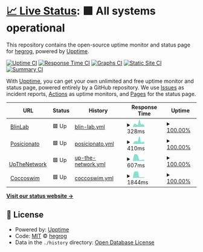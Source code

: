 # [📈 Live Status](https://hegrog.github.io/uptime): <!--live status--> **🟩 All systems operational**

This repository contains the open-source uptime monitor and status page for [hegrog](https://hegrog.github.io/uptime), powered by [Upptime](https://github.com/upptime/upptime).

[![Uptime CI](https://github.com/hegrog/uptime/workflows/Uptime%20CI/badge.svg)](https://github.com/hegrog/uptime/actions?query=workflow%3A%22Uptime+CI%22)
[![Response Time CI](https://github.com/hegrog/uptime/workflows/Response%20Time%20CI/badge.svg)](https://github.com/hegrog/uptime/actions?query=workflow%3A%22Response+Time+CI%22)
[![Graphs CI](https://github.com/hegrog/uptime/workflows/Graphs%20CI/badge.svg)](https://github.com/hegrog/uptime/actions?query=workflow%3A%22Graphs+CI%22)
[![Static Site CI](https://github.com/hegrog/uptime/workflows/Static%20Site%20CI/badge.svg)](https://github.com/hegrog/uptime/actions?query=workflow%3A%22Static+Site+CI%22)
[![Summary CI](https://github.com/hegrog/uptime/workflows/Summary%20CI/badge.svg)](https://github.com/hegrog/uptime/actions?query=workflow%3A%22Summary+CI%22)

With [Upptime](https://upptime.js.org), you can get your own unlimited and free uptime monitor and status page, powered entirely by a GitHub repository. We use [Issues](https://github.com/hegrog/uptime/issues) as incident reports, [Actions](https://github.com/hegrog/uptime/actions) as uptime monitors, and [Pages](https://hegrog.github.io/uptime) for the status page.

<!--start: status pages-->
<!-- This summary is generated by Upptime (https://github.com/upptime/upptime) -->
<!-- Do not edit this manually, your changes will be overwritten -->
<!-- prettier-ignore -->
| URL | Status | History | Response Time | Uptime |
| --- | ------ | ------- | ------------- | ------ |
| <img alt="" src="https://icons.duckduckgo.com/ip3/blinlab.co.ico" height="13"> [BlinLab](https://blinlab.co) | 🟩 Up | [blin-lab.yml](https://github.com/hegrog/uptime/commits/HEAD/history/blin-lab.yml) | <details><summary><img alt="Response time graph" src="./graphs/blin-lab/response-time-week.png" height="20"> 328ms</summary><br><a href="https://hegrog.github.io/uptime/history/blin-lab"><img alt="Response time 335" src="https://img.shields.io/endpoint?url=https%3A%2F%2Fraw.githubusercontent.com%2Fhegrog%2Fuptime%2FHEAD%2Fapi%2Fblin-lab%2Fresponse-time.json"></a><br><a href="https://hegrog.github.io/uptime/history/blin-lab"><img alt="24-hour response time 339" src="https://img.shields.io/endpoint?url=https%3A%2F%2Fraw.githubusercontent.com%2Fhegrog%2Fuptime%2FHEAD%2Fapi%2Fblin-lab%2Fresponse-time-day.json"></a><br><a href="https://hegrog.github.io/uptime/history/blin-lab"><img alt="7-day response time 328" src="https://img.shields.io/endpoint?url=https%3A%2F%2Fraw.githubusercontent.com%2Fhegrog%2Fuptime%2FHEAD%2Fapi%2Fblin-lab%2Fresponse-time-week.json"></a><br><a href="https://hegrog.github.io/uptime/history/blin-lab"><img alt="30-day response time 300" src="https://img.shields.io/endpoint?url=https%3A%2F%2Fraw.githubusercontent.com%2Fhegrog%2Fuptime%2FHEAD%2Fapi%2Fblin-lab%2Fresponse-time-month.json"></a><br><a href="https://hegrog.github.io/uptime/history/blin-lab"><img alt="1-year response time 335" src="https://img.shields.io/endpoint?url=https%3A%2F%2Fraw.githubusercontent.com%2Fhegrog%2Fuptime%2FHEAD%2Fapi%2Fblin-lab%2Fresponse-time-year.json"></a></details> | <details><summary><a href="https://hegrog.github.io/uptime/history/blin-lab">100.00%</a></summary><a href="https://hegrog.github.io/uptime/history/blin-lab"><img alt="All-time uptime 98.90%" src="https://img.shields.io/endpoint?url=https%3A%2F%2Fraw.githubusercontent.com%2Fhegrog%2Fuptime%2FHEAD%2Fapi%2Fblin-lab%2Fuptime.json"></a><br><a href="https://hegrog.github.io/uptime/history/blin-lab"><img alt="24-hour uptime 100.00%" src="https://img.shields.io/endpoint?url=https%3A%2F%2Fraw.githubusercontent.com%2Fhegrog%2Fuptime%2FHEAD%2Fapi%2Fblin-lab%2Fuptime-day.json"></a><br><a href="https://hegrog.github.io/uptime/history/blin-lab"><img alt="7-day uptime 100.00%" src="https://img.shields.io/endpoint?url=https%3A%2F%2Fraw.githubusercontent.com%2Fhegrog%2Fuptime%2FHEAD%2Fapi%2Fblin-lab%2Fuptime-week.json"></a><br><a href="https://hegrog.github.io/uptime/history/blin-lab"><img alt="30-day uptime 99.47%" src="https://img.shields.io/endpoint?url=https%3A%2F%2Fraw.githubusercontent.com%2Fhegrog%2Fuptime%2FHEAD%2Fapi%2Fblin-lab%2Fuptime-month.json"></a><br><a href="https://hegrog.github.io/uptime/history/blin-lab"><img alt="1-year uptime 98.90%" src="https://img.shields.io/endpoint?url=https%3A%2F%2Fraw.githubusercontent.com%2Fhegrog%2Fuptime%2FHEAD%2Fapi%2Fblin-lab%2Fuptime-year.json"></a></details>
| <img alt="" src="https://icons.duckduckgo.com/ip3/posicionato.co.ico" height="13"> [Posicionato](https://posicionato.co) | 🟩 Up | [posicionato.yml](https://github.com/hegrog/uptime/commits/HEAD/history/posicionato.yml) | <details><summary><img alt="Response time graph" src="./graphs/posicionato/response-time-week.png" height="20"> 410ms</summary><br><a href="https://hegrog.github.io/uptime/history/posicionato"><img alt="Response time 343" src="https://img.shields.io/endpoint?url=https%3A%2F%2Fraw.githubusercontent.com%2Fhegrog%2Fuptime%2FHEAD%2Fapi%2Fposicionato%2Fresponse-time.json"></a><br><a href="https://hegrog.github.io/uptime/history/posicionato"><img alt="24-hour response time 452" src="https://img.shields.io/endpoint?url=https%3A%2F%2Fraw.githubusercontent.com%2Fhegrog%2Fuptime%2FHEAD%2Fapi%2Fposicionato%2Fresponse-time-day.json"></a><br><a href="https://hegrog.github.io/uptime/history/posicionato"><img alt="7-day response time 410" src="https://img.shields.io/endpoint?url=https%3A%2F%2Fraw.githubusercontent.com%2Fhegrog%2Fuptime%2FHEAD%2Fapi%2Fposicionato%2Fresponse-time-week.json"></a><br><a href="https://hegrog.github.io/uptime/history/posicionato"><img alt="30-day response time 355" src="https://img.shields.io/endpoint?url=https%3A%2F%2Fraw.githubusercontent.com%2Fhegrog%2Fuptime%2FHEAD%2Fapi%2Fposicionato%2Fresponse-time-month.json"></a><br><a href="https://hegrog.github.io/uptime/history/posicionato"><img alt="1-year response time 343" src="https://img.shields.io/endpoint?url=https%3A%2F%2Fraw.githubusercontent.com%2Fhegrog%2Fuptime%2FHEAD%2Fapi%2Fposicionato%2Fresponse-time-year.json"></a></details> | <details><summary><a href="https://hegrog.github.io/uptime/history/posicionato">100.00%</a></summary><a href="https://hegrog.github.io/uptime/history/posicionato"><img alt="All-time uptime 100.00%" src="https://img.shields.io/endpoint?url=https%3A%2F%2Fraw.githubusercontent.com%2Fhegrog%2Fuptime%2FHEAD%2Fapi%2Fposicionato%2Fuptime.json"></a><br><a href="https://hegrog.github.io/uptime/history/posicionato"><img alt="24-hour uptime 100.00%" src="https://img.shields.io/endpoint?url=https%3A%2F%2Fraw.githubusercontent.com%2Fhegrog%2Fuptime%2FHEAD%2Fapi%2Fposicionato%2Fuptime-day.json"></a><br><a href="https://hegrog.github.io/uptime/history/posicionato"><img alt="7-day uptime 100.00%" src="https://img.shields.io/endpoint?url=https%3A%2F%2Fraw.githubusercontent.com%2Fhegrog%2Fuptime%2FHEAD%2Fapi%2Fposicionato%2Fuptime-week.json"></a><br><a href="https://hegrog.github.io/uptime/history/posicionato"><img alt="30-day uptime 100.00%" src="https://img.shields.io/endpoint?url=https%3A%2F%2Fraw.githubusercontent.com%2Fhegrog%2Fuptime%2FHEAD%2Fapi%2Fposicionato%2Fuptime-month.json"></a><br><a href="https://hegrog.github.io/uptime/history/posicionato"><img alt="1-year uptime 100.00%" src="https://img.shields.io/endpoint?url=https%3A%2F%2Fraw.githubusercontent.com%2Fhegrog%2Fuptime%2FHEAD%2Fapi%2Fposicionato%2Fuptime-year.json"></a></details>
| <img alt="" src="https://icons.duckduckgo.com/ip3/upthenetwork.com.ico" height="13"> [UpTheNetwork](https://upthenetwork.com) | 🟩 Up | [up-the-network.yml](https://github.com/hegrog/uptime/commits/HEAD/history/up-the-network.yml) | <details><summary><img alt="Response time graph" src="./graphs/up-the-network/response-time-week.png" height="20"> 607ms</summary><br><a href="https://hegrog.github.io/uptime/history/up-the-network"><img alt="Response time 486" src="https://img.shields.io/endpoint?url=https%3A%2F%2Fraw.githubusercontent.com%2Fhegrog%2Fuptime%2FHEAD%2Fapi%2Fup-the-network%2Fresponse-time.json"></a><br><a href="https://hegrog.github.io/uptime/history/up-the-network"><img alt="24-hour response time 389" src="https://img.shields.io/endpoint?url=https%3A%2F%2Fraw.githubusercontent.com%2Fhegrog%2Fuptime%2FHEAD%2Fapi%2Fup-the-network%2Fresponse-time-day.json"></a><br><a href="https://hegrog.github.io/uptime/history/up-the-network"><img alt="7-day response time 607" src="https://img.shields.io/endpoint?url=https%3A%2F%2Fraw.githubusercontent.com%2Fhegrog%2Fuptime%2FHEAD%2Fapi%2Fup-the-network%2Fresponse-time-week.json"></a><br><a href="https://hegrog.github.io/uptime/history/up-the-network"><img alt="30-day response time 609" src="https://img.shields.io/endpoint?url=https%3A%2F%2Fraw.githubusercontent.com%2Fhegrog%2Fuptime%2FHEAD%2Fapi%2Fup-the-network%2Fresponse-time-month.json"></a><br><a href="https://hegrog.github.io/uptime/history/up-the-network"><img alt="1-year response time 486" src="https://img.shields.io/endpoint?url=https%3A%2F%2Fraw.githubusercontent.com%2Fhegrog%2Fuptime%2FHEAD%2Fapi%2Fup-the-network%2Fresponse-time-year.json"></a></details> | <details><summary><a href="https://hegrog.github.io/uptime/history/up-the-network">100.00%</a></summary><a href="https://hegrog.github.io/uptime/history/up-the-network"><img alt="All-time uptime 99.85%" src="https://img.shields.io/endpoint?url=https%3A%2F%2Fraw.githubusercontent.com%2Fhegrog%2Fuptime%2FHEAD%2Fapi%2Fup-the-network%2Fuptime.json"></a><br><a href="https://hegrog.github.io/uptime/history/up-the-network"><img alt="24-hour uptime 100.00%" src="https://img.shields.io/endpoint?url=https%3A%2F%2Fraw.githubusercontent.com%2Fhegrog%2Fuptime%2FHEAD%2Fapi%2Fup-the-network%2Fuptime-day.json"></a><br><a href="https://hegrog.github.io/uptime/history/up-the-network"><img alt="7-day uptime 100.00%" src="https://img.shields.io/endpoint?url=https%3A%2F%2Fraw.githubusercontent.com%2Fhegrog%2Fuptime%2FHEAD%2Fapi%2Fup-the-network%2Fuptime-week.json"></a><br><a href="https://hegrog.github.io/uptime/history/up-the-network"><img alt="30-day uptime 99.60%" src="https://img.shields.io/endpoint?url=https%3A%2F%2Fraw.githubusercontent.com%2Fhegrog%2Fuptime%2FHEAD%2Fapi%2Fup-the-network%2Fuptime-month.json"></a><br><a href="https://hegrog.github.io/uptime/history/up-the-network"><img alt="1-year uptime 99.85%" src="https://img.shields.io/endpoint?url=https%3A%2F%2Fraw.githubusercontent.com%2Fhegrog%2Fuptime%2FHEAD%2Fapi%2Fup-the-network%2Fuptime-year.json"></a></details>
| <img alt="" src="https://icons.duckduckgo.com/ip3/coccoswim.co.ico" height="13"> [Coccoswim](https://coccoswim.co/) | 🟩 Up | [coccoswim.yml](https://github.com/hegrog/uptime/commits/HEAD/history/coccoswim.yml) | <details><summary><img alt="Response time graph" src="./graphs/coccoswim/response-time-week.png" height="20"> 1844ms</summary><br><a href="https://hegrog.github.io/uptime/history/coccoswim"><img alt="Response time 991" src="https://img.shields.io/endpoint?url=https%3A%2F%2Fraw.githubusercontent.com%2Fhegrog%2Fuptime%2FHEAD%2Fapi%2Fcoccoswim%2Fresponse-time.json"></a><br><a href="https://hegrog.github.io/uptime/history/coccoswim"><img alt="24-hour response time 616" src="https://img.shields.io/endpoint?url=https%3A%2F%2Fraw.githubusercontent.com%2Fhegrog%2Fuptime%2FHEAD%2Fapi%2Fcoccoswim%2Fresponse-time-day.json"></a><br><a href="https://hegrog.github.io/uptime/history/coccoswim"><img alt="7-day response time 1844" src="https://img.shields.io/endpoint?url=https%3A%2F%2Fraw.githubusercontent.com%2Fhegrog%2Fuptime%2FHEAD%2Fapi%2Fcoccoswim%2Fresponse-time-week.json"></a><br><a href="https://hegrog.github.io/uptime/history/coccoswim"><img alt="30-day response time 1533" src="https://img.shields.io/endpoint?url=https%3A%2F%2Fraw.githubusercontent.com%2Fhegrog%2Fuptime%2FHEAD%2Fapi%2Fcoccoswim%2Fresponse-time-month.json"></a><br><a href="https://hegrog.github.io/uptime/history/coccoswim"><img alt="1-year response time 991" src="https://img.shields.io/endpoint?url=https%3A%2F%2Fraw.githubusercontent.com%2Fhegrog%2Fuptime%2FHEAD%2Fapi%2Fcoccoswim%2Fresponse-time-year.json"></a></details> | <details><summary><a href="https://hegrog.github.io/uptime/history/coccoswim">100.00%</a></summary><a href="https://hegrog.github.io/uptime/history/coccoswim"><img alt="All-time uptime 99.18%" src="https://img.shields.io/endpoint?url=https%3A%2F%2Fraw.githubusercontent.com%2Fhegrog%2Fuptime%2FHEAD%2Fapi%2Fcoccoswim%2Fuptime.json"></a><br><a href="https://hegrog.github.io/uptime/history/coccoswim"><img alt="24-hour uptime 100.00%" src="https://img.shields.io/endpoint?url=https%3A%2F%2Fraw.githubusercontent.com%2Fhegrog%2Fuptime%2FHEAD%2Fapi%2Fcoccoswim%2Fuptime-day.json"></a><br><a href="https://hegrog.github.io/uptime/history/coccoswim"><img alt="7-day uptime 100.00%" src="https://img.shields.io/endpoint?url=https%3A%2F%2Fraw.githubusercontent.com%2Fhegrog%2Fuptime%2FHEAD%2Fapi%2Fcoccoswim%2Fuptime-week.json"></a><br><a href="https://hegrog.github.io/uptime/history/coccoswim"><img alt="30-day uptime 98.26%" src="https://img.shields.io/endpoint?url=https%3A%2F%2Fraw.githubusercontent.com%2Fhegrog%2Fuptime%2FHEAD%2Fapi%2Fcoccoswim%2Fuptime-month.json"></a><br><a href="https://hegrog.github.io/uptime/history/coccoswim"><img alt="1-year uptime 99.18%" src="https://img.shields.io/endpoint?url=https%3A%2F%2Fraw.githubusercontent.com%2Fhegrog%2Fuptime%2FHEAD%2Fapi%2Fcoccoswim%2Fuptime-year.json"></a></details>

<!--end: status pages-->

[**Visit our status website →**](https://hegrog.github.io/uptime)

## 📄 License

- Powered by: [Upptime](https://github.com/upptime/upptime)
- Code: [MIT](./LICENSE) © [hegrog](https://hegrog.github.io/uptime)
- Data in the `./history` directory: [Open Database License](https://opendatacommons.org/licenses/odbl/1-0/)
